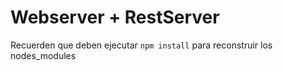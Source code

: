 # Webserver + RestServer

Recuerden que deben ejecutar ```npm install``` para reconstruir los nodes_modules